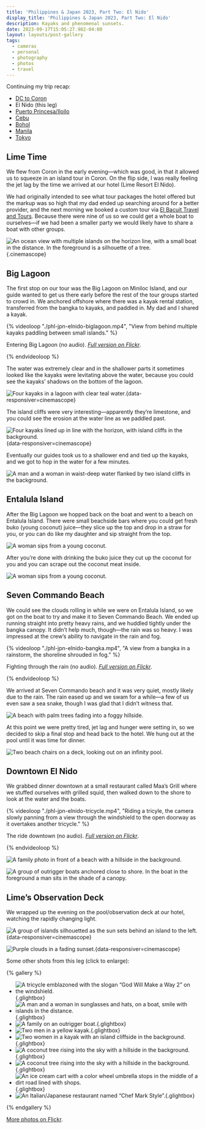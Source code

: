 ```yaml
---
title: 'Philippines & Japan 2023, Part Two: El Nido'
display_title: 'Philippines & Japan 2023, Part Two: El Nido'
description: Kayaks and phenomenal sunsets.
date: 2023-09-17T15:05:27.982-04:00
layout: layouts/post-gallery
tags:
  - cameras
  - personal
  - photography
  - photos
  - travel
---
```


Continuing my trip recap:

* [DC to Coron](/posts/philippines-japan-2023-part-1)
* El Nido (this leg)
* [Puerto Princesa/Iloilo](/posts/philippines-japan-2023-part-3)
* [Cebu](/posts/philippines-japan-2023-part-4)
* [Bohol](/posts/philippines-japan-2023-part-5)
* [Manila](/posts/philippines-japan-2023-part-6)
* [Tokyo](/posts/philippines-japan-2023-part-7)

## Lime Time

We flew from Coron in the early evening—which was good, in that it allowed us to squeeze in an island tour in Coron. On the flip side, I was really feeling the jet lag by the time we arrived at our hotel (Lime Resort El Nido).

We had originally intended to see what tour packages the hotel offered but the markup was so high that my dad ended up searching around for a better provider, and the next morning we booked a custom tour via [El Bacuit Travel and Tours](http://elbacuit.weebly.com). Because there were nine of us so we could get a whole boat to ourselves—if we had been a smaller party we would likely have to share a boat with other groups.

![An ocean view with multiple islands on the horizon line, with a small boat in the distance. In the foreground is a silhouette of a tree.](phl-jpn-elnido-2.jpg "Looking out from Lime Resort to the ocean"){.cinemascope}

## Big Lagoon

The first stop on our tour was the Big Lagoon on Miniloc Island, and our guide wanted to get us there early before the rest of the tour groups started to crowd in. We anchored offshore where there was a kayak rental station, transferred from the bangka to kayaks, and paddled in. My dad and I shared a kayak.

{% videoloop "./phl-jpn-elnido-biglagoon.mp4", "View from behind multiple kayaks paddling between small islands." %}

Entering Big Lagoon (no audio). [*Full version on Flickr*](https://flic.kr/p/2p3MSMV).

{% endvideoloop %}

The water was extremely clear and in the shallower parts it sometimes looked like the kayaks were levitating above the water, because you could see the kayaks’ shadows on the bottom of the lagoon.

![Four kayaks in a lagoon with clear teal water.](phl-jpn-elnido-5.jpg "Kayaking on the Big Lagoon"){data-responsiver=cinemascope}

The island cliffs were very interesting—apparently they’re limestone, and you could see the erosion at the water line as we paddled past.

![Four kayaks lined up in line with the horizon, with island cliffs in the background.](phl-jpn-elnido-16.jpg "It took a minute to get us all lined up for this shot"){data-responsiver=cinemascope}

Eventually our guides took us to a shallower end and tied up the kayaks, and we got to hop in the water for a few minutes.

![A man and a woman in waist-deep water flanked by two island cliffs in the background.](phl-jpn-elnido-6.jpg)

## Entalula Island

After the Big Lagoon we hopped back on the boat and went to a beach on Entalula Island. There were small beachside bars where you could get fresh buko (young coconut) juice—they slice up the top and drop in a straw for you, or you can do like my daughter and sip straight from the top.

![A woman sips from a young coconut.](phl-jpn-elnido-7.jpg)

After you’re done with drinking the buko juice they cut up the coconut for you and you can scrape out the coconut meat inside.

![A woman sips from a young coconut.](phl-jpn-elnido-8.jpg)

## Seven Commando Beach

We could see the clouds rolling in while we were on Entalula Island, so we got on the boat to try and make it to Seven Commando Beach. We ended up running straight into pretty heavy rains, and we huddled tightly under the bangka canopy. It didn’t help much, though—the rain was so heavy. I was impressed at the crew’s ability to navigate in the rain and fog.

{% videoloop "./phl-jpn-elnido-bangka.mp4", "A view from a bangka in a rainstorm, the shoreline shrouded in fog." %}

Fighting through the rain (no audio). *[Full version on Flickr](https://flic.kr/p/2p3K3zH)*.

{% endvideoloop %}

We arrived at Seven Commando beach and it was very quiet, mostly likely due to the rain. The rain eased up and we swam for a while—a few of us even saw a sea snake, though I was glad that I didn’t witness that.

![A beach with palm trees fading into a foggy hillside.](phl-jpn-elnido-17.jpg)

At this point we were pretty tired, jet lag and hunger were setting in, so we decided to skip a final stop and head back to the hotel. We hung out at the pool until it was time for dinner.

![Two beach chairs on a deck, looking out on an infinity pool.](phl-jpn-elnido-10.jpg)

## Downtown El Nido

We grabbed dinner downtown at a small restaurant called Maa’s Grill where we stuffed ourselves with grilled squid, then walked down to the shore to look at the water and the boats.

{% videoloop "./phl-jpn-elnido-tricycle.mp4", "Riding a tricyle, the camera slowly panning from a view through the windshield to the open doorway as it overtakes another tricycle." %}

The ride downtown (no audio). [*Full version on Flickr*](https://flic.kr/p/2p3M2oS).

{% endvideoloop %}

![A family photo in front of a beach with a hillside in the background.](phl-jpn-elnido-18.jpg "Photo © Joseph Llobrera")

![A group of outrigger boats anchored close to shore. In the boat in the foreground a man sits in the shade of a canopy.](phl-jpn-elnido-15.jpg)

## Lime’s Observation Deck

We wrapped up the evening on the pool/observation deck at our hotel, watching the rapidly changing light.

![A group of islands silhouetted as the sun sets behind an island to the left.](phl-jpn-elnido-11.jpg){data-responsiver=cinemascope}

![Purple clouds in a fading sunset.](phl-jpn-elnido-12.jpg){data-responsiver=cinemascope}

Some other shots from this leg (click to enlarge):

{% gallery %}

* ![A tricycle emblazoned with the slogan “God Will Make a Way 2” on the windshield.](phl-jpn-elnido-1.jpg "My mom and I had a good laugh about this one: what happened to God Will Make a Way 1?"){.glightbox}
* ![A man and a woman in sunglasses and hats, on a boat, smile with islands in the distance.](phl-jpn-elnido-3.jpg "Mom and Dad on the way to the Big Lagoon"){.glightbox}
* ![A family on an outrigger boat.](phl-jpn-elnido-19.jpg "Aboard the Lenard 4. Photo © Joseph Llobrera."){.glightbox}
* ![Two men in a yellow kayak.](phl-jpn-elnido-20.jpg "Dad and me"){.glightbox}
* ![Two women in a kayak with an island cliffside in the background.](phl-jpn-elnido-4.jpg "Jordan and Em at the Big Lagoon"){.glightbox}
* ![A coconut tree rising into the sky with a hillside in the background.](phl-jpn-elnido-9.jpg "Coconut tree at Entalula Island"){.glightbox}
* ![A coconut tree rising into the sky with a hillside in the background.](phl-jpn-elnido-9.jpg "Coconut tree at Entalula Island"){.glightbox}
* ![An ice cream cart with a color wheel umbrella stops in the middle of a dirt road lined with shops.](phl-jpn-elnido-13.jpg "Ice cream cart"){.glightbox}
* ![An Italian/Japanese restaurant named “Chef Mark Style”.](phl-jpn-elnido-14.jpg "I’m not sure I trust my namesake here given the food combination"){.glightbox}

{% endgallery %}

[More photos on Flickr](https://flic.kr/s/aHBqjAV99V).
